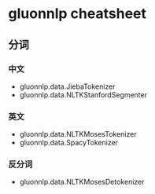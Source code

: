 # gluonnlp cheatsheet

## 分词
### 中文
* gluonnlp.data.JiebaTokenizer
* gluonnlp.data.NLTKStanfordSegmenter
### 英文
* gluonnlp.data.NLTKMosesTokenizer
* gluonnlp.data.SpacyTokenizer

### 反分词
* gluonnlp.data.NLTKMosesDetokenizer

